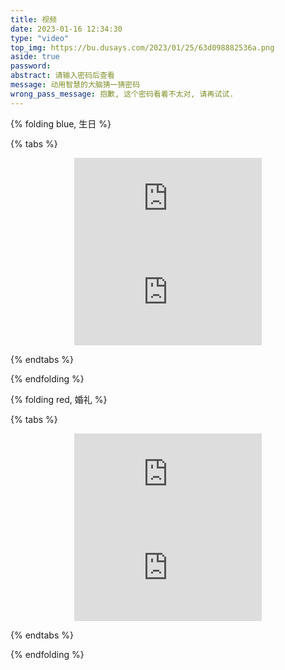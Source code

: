 ```yaml
---
title: 视频
date: 2023-01-16 12:34:30
type: "video"
top_img: https://bu.dusays.com/2023/01/25/63d098882536a.png
aside: true
password:
abstract: 请输入密码后查看
message: 动用智慧的大脑猜一猜密码
wrong_pass_message: 抱歉, 这个密码看着不太对, 请再试试.
---
```


{% folding blue, 生日 %}

{% tabs %}
<!-- tab 生日宴会 -->
<div align=center class="aspect-ratio">
    <iframe src="https://player.youku.com/embed/XNTkwMjY4NDM2OA==" 
    scrolling="no" 
    border="0" 
    frameborder="no" 
    framespacing="0" 
    autoplay="0"
    high_quality=1
    danmaku=1 
    allowfullscreen="true"> 
    </iframe>
</div>
<!-- endtab -->

<!-- tab 照片VCR -->
<div align=center class="aspect-ratio">
    <iframe src="https://player.youku.com/embed/XNTkwMTE3MTU1Ng==" 
    scrolling="no" 
    border="0" 
    frameborder="no" 
    framespacing="0" 
    autoplay="0"
    high_quality=1
    danmaku=1 
    allowfullscreen="true"> 
    </iframe>
</div>
<!-- endtab -->

{% endtabs %}

{% endfolding %}

{% folding red, 婚礼 %}

{% tabs %}
<!-- tab 接新娘 -->
<div align=center class="aspect-ratio">
    <iframe src="https://player.youku.com/embed/XNTk0MzI2ODEwNA==" 
    scrolling="no" 
    border="0" 
    frameborder="no" 
    framespacing="0" 
    autoplay="0"
    high_quality=1
    danmaku=1 
    allowfullscreen="true"> 
    </iframe>
</div>
<!-- endtab -->

<!-- tab 摆宴席 -->
<div align=center class="aspect-ratio">
    <iframe src="https://player.youku.com/embed/XNTk0MzI2ODA2MA==" 
    scrolling="no" 
    border="0" 
    frameborder="no" 
    framespacing="0" 
    autoplay="0"
    high_quality=1
    danmaku=1 
    allowfullscreen="true"> 
    </iframe>
</div>
<!-- endtab -->

{% endtabs %}

{% endfolding %}



